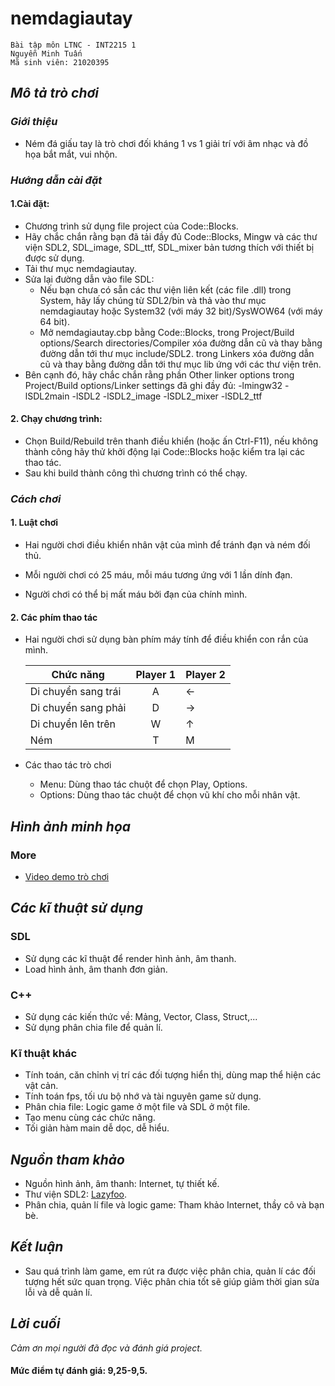 
# nemdagiautay

    Bài tập môn LTNC - INT2215 1
    Nguyễn Minh Tuấn
    Mã sinh viên: 21020395

## *Mô tả trò chơi*

### *Giới thiệu*

* Ném đá giấu tay là trò chơi đối kháng 1 vs 1 giải trí với âm nhạc và đồ họa bắt mắt, vui nhộn.
### *Hướng dẫn cài đặt*
#### 1.Cài đặt:
* Chương trình sử dụng file project của Code::Blocks.
* Hãy chắc chắn rằng bạn đã tải đầy đủ Code::Blocks, Mingw và các thư viện SDL2, SDL_image, SDL_ttf, SDL_mixer bản tương thích với thiết bị được sử dụng.
* Tải thư mục nemdagiautay.
* Sửa lại đường dẫn vào file SDL:
	* Nếu bạn chưa có sẵn các thư viện liên kết (các file .dll) trong System, hãy lấy chúng từ SDL2/bin và thả vào thư mục nemdagiautay hoặc System32 (với máy 32 bit)/SysWOW64 (với máy 64 bit).
	* Mở nemdagiautay.cbp bằng Code::Blocks, trong Project/Build options/Search directories/Compiler xóa đường dẫn cũ và thay bằng đường dẫn tới thư mục include/SDL2.
					   trong Linkers xóa đường dẫn cũ và thay bằng đường dẫn tới thư mục lib ứng với các thư viện trên.
* Bên cạnh đó, hãy chắc chắn rằng phần Other linker options trong Project/Build options/Linker settings đã ghi đầy đủ:
			-lmingw32 -lSDL2main -lSDL2 -lSDL2_image -lSDL2_mixer -lSDL2_ttf
			
#### 2. Chạy chương trình:
* Chọn Build/Rebuild trên thanh điều khiển (hoặc ấn Ctrl-F11), nếu không thành công hãy thử khởi động lại Code::Blocks hoặc kiểm tra lại các thao tác.
* Sau khi build thành công thì chương trình có thể chạy.


### *Cách chơi*

#### 1. Luật chơi
* Hai người chơi điều khiển nhân vật của mình để tránh đạn và ném đối thủ.

* Mỗi người chơi có 25 máu, mỗi máu tương ứng với 1 lần dính đạn.

* Người chơi có thể bị mất máu bởi đạn của chính mình.

#### 2. Các phím thao tác
* Hai người chơi sử dụng bàn phím máy tính để điều khiển con rắn của mình.

    | Chức năng  | Player 1 | Player 2|
    | ------------- |:-------------:| --------|
    | Di chuyển sang trái    | A    |← |
    | Di chuyển sang phải    | D    |→ |
    | Di chuyển lên trên     | W    |↑ |
    | Ném                    | T    |M |
* Các thao tác trò chơi
    * Menu: Dùng thao tác chuột để chọn Play, Options.
    * Options: Dùng thao tác chuột để chọn vũ khí cho mỗi nhân vật.


## *Hình ảnh minh họa*

### More
* [Video demo trò chơi](https://youtu.be/qRMOV3hEJ_I)

## *Các kĩ thuật sử dụng*
### SDL
* Sử dụng các kĩ thuật để render hình ảnh, âm thanh.
* Load hình ảnh, âm thanh đơn giản.

### C++
* Sử dụng các kiến thức về: Mảng, Vector, Class, Struct,...
* Sử dụng phân chia file để quản lí.

### Kĩ thuật khác
* Tính toán, căn chỉnh vị trí các đối tượng hiển thị, dùng map thể hiện các vật cản.
* Tính toán fps, tối ưu bộ nhớ và tài nguyên game sử dụng.
* Phân chia file: Logic game ở một file và SDL ở một file.
* Tạo menu cùng các chức năng.
* Tối giản hàm main dễ dọc, dễ hiểu.

## *Nguồn tham khảo*
* Nguồn hình ảnh, âm thanh: Internet, tự thiết kế.
* Thư viện SDL2: [Lazyfoo](https://lazyfoo.net/tutorials/SDL/index.php).
* Phân chia, quản lí file và logic game: Tham khảo Internet, thầy cô và bạn bè.

## *Kết luận*
* Sau quá trình làm game, em rút ra được việc phân chia, quản lí các đối tượng hết sức quan trọng. Việc phân chia tốt sẽ giúp giảm thời gian sửa lỗi và dễ quản lí.

## *Lời cuối*
*Cảm ơn mọi người đã đọc và đánh giá project.*

#### **Mức điểm tự đánh giá: 9,25-9,5.**

